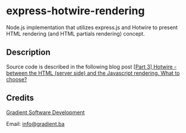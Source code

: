 express-hotwire-rendering
=========================

Node.js implementation that utilizes express.js and Hotwire to present HTML rendering (and HTML partials rendering) concept.

Description
-----------
Source code is described in the following blog post [[Part 3] Hotwire - between the HTML (server side) and the Javascript rendering. What to choose?](https://blog.gradient.ba/part-3-hotwire-between-the-html-server-side-and-the-javascript-rendering-what-to-choose)

Credits
-------

[Gradient Software Development](https://gradient.ba)

Email: info@gradient.ba
